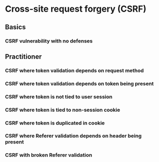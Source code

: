 # Cross-site request forgery (CSRF)

## Basics

### CSRF vulnerability with no defenses

## Practitioner

### CSRF where token validation depends on request method

### CSRF where token validation depends on token being present

### CSRF where token is not tied to user session

### CSRF where token is tied to non-session cookie

### CSRF where token is duplicated in cookie

### CSRF where Referer validation depends on header being present

### CSRF with broken Referer validation